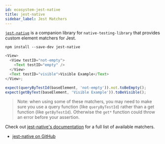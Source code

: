 ```yaml
---
id: ecosystem-jest-native
title: jest-native
sidebar_label: Jest Matchers
---
```


[`jest-native`](https://github.com/bcarroll22/jest-native) is a companion library for
`native-testing-library` that provides custom element matchers for Jest.

```
npm install --save-dev jest-native
```

```javascript
<View>
  <View testID="not-empty">
    <Text testID="empty" />
  </View>
  <Text testID="visible">Visible Example</Text>
</View>;

expect(queryByTestId(baseElement, 'not-empty')).not.toBeEmpty();
expect(getByText(baseElement, 'Visible Example')).toBeVisible();
```

> Note: when using some of these matchers, you may need to make sure you use a query function (like
> `queryByTestId`) rather than a get function (like `getByTestId`). Otherwise the `get*` function
> could throw an error before your assertion.

Check out [jest-native's documentation](https://github.com/bcarroll22/jest-native) for a full list
of available matchers.

- [jest-native on GitHub](https://github.com/bcarroll22/jest-native)
